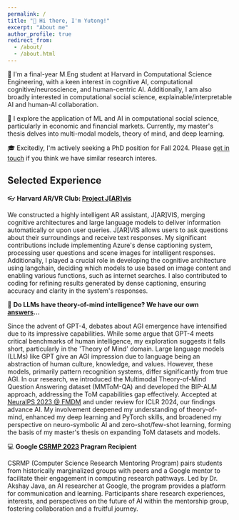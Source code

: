 ```yaml
---
permalink: /
title: "👋 Hi there, I'm Yutong!"
excerpt: "About me"
author_profile: true
redirect_from: 
  - /about/
  - /about.html
---
```


  📖 I'm a final-year M.Eng student at Harvard in Computational Science Engineering, with a keen interest in cognitive AI, computational cognitive/neuroscience, and human-centric AI. Additionally, I am also broadly interested in computational social science, explainable/interpretable AI and human-AI collaboration.

  🤖 I explore the application of ML and AI in computational social science, particularly in economic and financial markets. Currently, my master's thesis delves into multi-modal models, theory of mind, and deep learning. 
  
  🎓 Excitedly, I'm actively seeking a PhD position for Fall 2024. Please [get in touch](ywu4@g.harvard.edu) if you think we have similar research interes.


## Selected Experience

  👓 **Harvard AR/VR Club: [Project J[AR]vis](https://www.xr.augmentationlab.org/jarvis)**

  We constructed a highly intelligent AR assistant, J[AR]VIS, merging cognitive architectures and large language models to deliver information automatically or upon user queries. J[AR]VIS allows users to ask questions about their surroundings and receive text responses. My significant contributions include implementing Azure's dense captioning system, processing user questions and scene images for intelligent responses. Additionally, I played a crucial role in developing the cognitive architecture using langchain, deciding which models to use based on image content and enabling various functions, such as internet searches. I also contributed to coding for refining results generated by dense captioning, ensuring accuracy and clarity in the system's responses.

  📑 **Do LLMs have theory-of-mind intelligence? We have our own [answers](https://openreview.net/pdf?id=sMFqEror1b)...**

  Since the advent of GPT-4, debates about AGI emergence have intensified due to its impressive capabilities. While some argue that GPT-4 meets critical benchmarks of human intelligence, my exploration suggests it falls short, particularly in the 'Theory of Mind' domain. Large language models (LLMs) like GPT give an AGI impression due to language being an abstraction of human culture, knowledge, and values. However, these models, primarily pattern recognition systems, differ significantly from true AGI. In our research, we introduced the Multimodal Theory-of-Mind Question Answering dataset (MMToM-QA) and developed the BIP-ALM approach, addressing the ToM capabilities gap effectively. Accepted at [NeuralPS 2023 @ FMDM](https://openreview.net/forum?id=jbLM1yvxaL) and under review for ICLR 2024, our findings advance AI. My involvement deepened my understanding of theory-of-mind, enhanced my deep learning and PyTorch skills, and broadened my perspective on neuro-symbolic AI and zero-shot/few-shot learning, forming the basis of my master's thesis on expanding ToM datasets and models.

  💻 **Google [CSRMP 2023](https://research.google/outreach/csrmp/recipients/) Pragram Recipient**

  CSRMP (Computer Science Research Mentoring Program) pairs students from historically marginalized groups with peers and a Google mentor to facilitate their engagement in computing research pathways. Led by Dr. Akshay Java, an AI researcher at Google, the program provides a platform for communication and learning. Participants share research experiences, interests, and perspectives on the future of AI within the mentorship group, fostering collaboration and a fruitful journey.